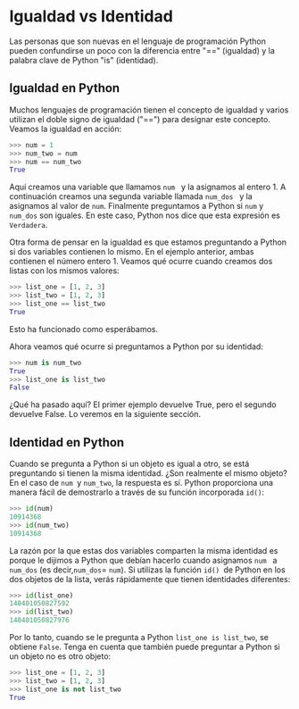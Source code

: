 # Igualdad vs Identidad

Las personas que son nuevas en el lenguaje de programación Python pueden confundirse un poco con la diferencia entre "==" (igualdad) y la palabra clave de Python "is" (identidad). 

## Igualdad en Python

Muchos lenguajes de programación tienen el concepto de igualdad y varios utilizan el doble signo de igualdad ("==") para designar este concepto. Veamos la igualdad en acción:

```python
>>> num = 1
>>> num_two = num
>>> num == num_two
True
```

Aquí creamos una variable que llamamos `num ` y la asignamos al entero 1. A continuación creamos una segunda variable llamada `num_dos ` y la asignamos al valor de `num`. Finalmente preguntamos a Python si `num` y `num_dos` son iguales. En este caso, Python nos dice que esta expresión es `Verdadera`.

Otra forma de pensar en la igualdad es que estamos preguntando a Python si dos variables contienen lo mismo. En el ejemplo anterior, ambas contienen el número entero 1. Veamos qué ocurre cuando creamos dos listas con los mismos valores:

```python
>>> list_one = [1, 2, 3]
>>> list_two = [1, 2, 3]
>>> list_one == list_two
True
```

Esto ha funcionado como esperábamos.

Ahora veamos qué ocurre si preguntamos a Python por su identidad:

```python
>>> num is num_two
True
>>> list_one is list_two
False
```

¿Qué ha pasado aquí? El primer ejemplo devuelve True, pero el segundo devuelve False. Lo veremos en la siguiente sección.

## Identidad en Python

Cuando se pregunta a Python si un objeto es igual a otro, se está preguntando si tienen la misma identidad. ¿Son realmente el mismo objeto? En el caso de `num `y `num_two`, la respuesta es sí. Python proporciona una manera fácil de demostrarlo a través de su función incorporada `id()`:

```python
>>> id(num)
10914368
>>> id(num_two)
10914368
```

La razón por la que estas dos variables comparten la misma identidad es porque le dijimos a Python que debían hacerlo cuando asignamos `num ` a `num_dos` (es decir,`num_dos`= `num`). Si utilizas la función `id() `de Python en los dos objetos de la lista, verás rápidamente que tienen identidades diferentes:

```python
>>> id(list_one)
140401050827592
>>> id(list_two)
140401050827976
```

Por lo tanto, cuando se le pregunta a Python `list_one is list_two`, se obtiene `False`. Tenga en cuenta que también puede preguntar a Python si un objeto no es otro objeto:

```python
>>> list_one = [1, 2, 3]
>>> list_two = [1, 2, 3]
>>> list_one is not list_two
True
```

